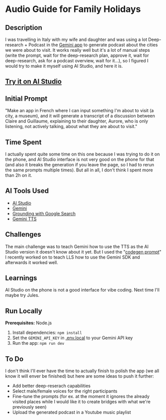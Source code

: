 # Audio Guide for Family Holidays

## Description

I was travelling in Italy with my wife and daughter and was using a lot Deep-research + Podcast in the [Gemini app](gemini.google.com) to generate podcast about the cities we were about to visit. It works really well but it's a lot of manual steps (write the prompt, wait for the deep-research plan, approve it, wait for deep-research, ask for a podcast overview, wait for it...), so I figured I would try to make it myself using AI Studio, and here it is.

## **[Try it on AI Studio](https://aistudio.google.com/apps/drive/1SgDNQ_mHx_k2KOJm1vIrIX8nIVwS3btT?showPreview=true)**

## Initial Prompt

"Make an app in French where I can input something I'm about to visit (a city, a museum), and it will generate a transcript of a discussion between Claire and Guillaume, explaining to their daughter, Aurore, who is only listening, not actively talking, about what they are about to visit."

## Time Spent

I actually spent quite some time on this one because I was trying to do it on the phone, and AI Studio interface is not very good on the phone for that (and also it breaks the generation if you leave the page, so I had to rerun the same prompts multiple times). But all in all, I don't think I spent more than 2h on it.

## AI Tools Used

*   [AI Studio](ai.studio/apps)
*   [Gemini](https://deepmind.google/models/gemini/)
*   [Grounding with Google Search](https://ai.google.dev/gemini-api/docs/google-search)
*   [Gemini TTS](https://ai.google.dev/gemini-api/docs/speech-generation)


## Challenges

The main challenge was to teach Gemini how to use the TTS as the AI Studio version it doesn't know about it yet. But I used the "[codegen prompt](https://github.com/googleapis/js-genai/blob/main/codegen_instructions.md)" I recently worked on to teach LLS how to use the Gemini SDK and afterwards it worked well.

## Learnings

AI Studio on the phone is not a good interface for vibe coding. Next time I'll maybe try Jules.

## Run Locally

**Prerequisites:**  Node.js


1. Install dependencies:
   `npm install`
2. Set the `GEMINI_API_KEY` in [.env.local](.env.local) to your Gemini API key
3. Run the app:
   `npm run dev`

## To Do

I don't think I'll ever have the time to actually finish to polish the app (we all know it will enver be finished) but here are some ideas to push it further:
* Add better deep-reserach capabilities
* Select male/female voices for the right participants
* Fine-tune the prompts (for ex. at the moment it ignores the already visited places while I would like it to create bridges with what we're previously seen)
* Upload the generated podcast in a Youtube music playlist
